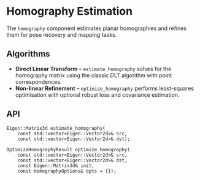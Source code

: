 # Homography Estimation

The `homography` component estimates planar homographies and refines them for
pose recovery and mapping tasks.

## Algorithms

* **Direct Linear Transform** – `estimate_homography` solves for the
  homography matrix using the classic DLT algorithm with point correspondences.
* **Non-linear Refinement** – `optimize_homography` performs least-squares
  optimisation with optional robust loss and covariance estimation.

## API

```
Eigen::Matrix3d estimate_homography(
    const std::vector<Eigen::Vector2d>& src,
    const std::vector<Eigen::Vector2d>& dst);

OptimizeHomographyResult optimize_homography(
    const std::vector<Eigen::Vector2d>& src,
    const std::vector<Eigen::Vector2d>& dst,
    const Eigen::Matrix3d& init,
    const HomographyOptions& opts = {});
```
